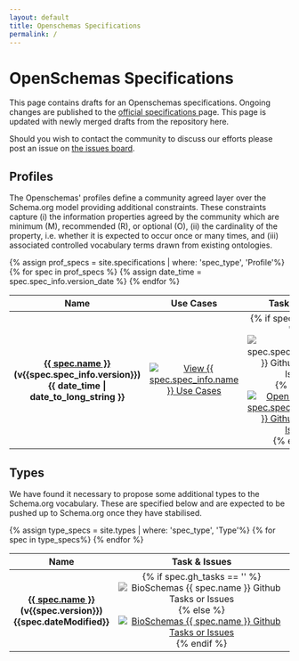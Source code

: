 ```yaml
---
layout: default
title: Openschemas Specifications
permalink: /
---
```

<h1>OpenSchemas Specifications</h1>

<p>This page contains drafts for an Openschemas specifications. Ongoing changes are published to the <a href="https://openschemas.github.io/specifications">official specifications </a> page. This page is updated with newly merged drafts from
the repository here. </p>
<p>Should you wish to contact the community to discuss our efforts please post an issue on <a href="https://www.github.com/openschemas/openschemas.github.io/issues" itemprop="email">the issues board</a>.</p>

<h2>Profiles</h2>

<p>The Openschemas' profiles define a community agreed layer over the Schema.org model providing additional constraints. These constraints capture (i) the information properties agreed by the community which are minimum (M), recommended (R), or optional (O), (ii) the cardinality of the property, i.e. whether it is expected to occur once or many times, and (iii) associated controlled vocabulary terms drawn from existing ontologies. </p>

<div class="bioschemas-spec-list-wrapper">
  <table class="bioschemas_spec_list" style="width: 100%; margin-left: auto; margin-right: auto; text-align: center;">
      <thead>
      <tr>
      <th>Name</th>
      <th style="text-align: center;">Use Cases</th>
      <th style="text-align: center;">Task &amp; Issues</th>
      <th style="text-align: center;">Github</th>
      </tr>
      </thead>
      <tbody>
      {% assign prof_specs = site.specifications | where: 'spec_type', 'Profile'%}
      {% for spec in prof_specs %}
      <tr>
      {% assign date_time = spec.spec_info.version_date %}
      <th><a href="{{ site.github.url }}/specifications/{{ spec.name }}/" title="{{ spec.spec_info.subtitle }}">{{ spec.name }}</a><br />(v{{spec.spec_info.version}})<br />{{ date_time | date_to_long_string }}</th>
      <td class="spec_links">
      <a href="{{ spec.use_cases_url }}">
      <img src="https://openschemas.github.io/assets/images/use_case_spec.png" alt="View {{ spec.spec_info.name }} Use Cases"></a>
      </td>
      <td class="spec_links">
      {% if spec.gh_tasks == '' %}
      <a><img src="https://openschemas.github.io/assets/images/specs_tasks.png" alt="{{ spec.spec_info.property }} Github Tasks or Issues" style="filter: grayscale(100%);"></a>{% else %}
      <a href="{{ spec.gh_tasks }}" target="_blank">
      <img src="https://openschemas.github.io/assets/images/specs_tasks.png" alt="Open Schemas {{ spec.spec_info.property }} Github Tasks or Issues"></a>{% endif %}
      </td>
      <td class="spec_links">
      <a href="{{spec.gh_folder }}" target="_blank">
      <img src="https://openschemas.github.io/assets/images/spec_examples.png" alt="View Github">
      </a>
      </td>
      </tr>
      {% endfor %}
      </tbody>
  </table>
</div>


<h2>Types</h2>
<p>We have found it necessary to propose some additional types to the Schema.org vocabulary. 
    These are specified below and are expected to be pushed up to Schema.org once they have stabilised.</p>

<table class="bioschemas_spec_list" style="width: 100%; margin-left: auto; margin-right: auto; text-align: center;">
    <thead>
    <tr>
        <th>Name</th>
        <th style="text-align: center;">Task &amp; Issues</th>
    </tr>
    </thead>
    <tbody>
    {% assign type_specs = site.types | where: 'spec_type', 'Type'%}
    {% for spec in  type_specs%}
    <tr>
        <th><a href="/types/{{spec.name}}" title="{{spec.subtitle}}">{{ spec.name }}</a><br />(v{{spec.version}})<br />{{spec.dateModified}}</th>
        <td class="spec_links">
            {% if spec.gh_tasks == '' %}
              <a>
                <img src="https://openschemas.github.io/assets/images/specs_tasks.png" alt="BioSchemas {{ spec.name }} Github Tasks or Issues" style="filter: grayscale(100%);">
              </a>
            {% else %}
              <a href="{{spec.gh_tasks}}">
                <img src="https://openschemas.github.io/assets/images/specs_tasks.png" alt="BioSchemas {{ spec.name }} Github Tasks or Issues">
              </a>
            {% endif %}
        </td>
    </tr>
    {% endfor %}
    </tbody>
</table>
